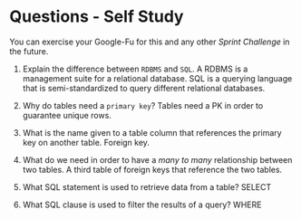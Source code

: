 # Questions - Self Study

You can exercise your Google-Fu for this and any other _Sprint Challenge_ in the future.

1.  Explain the difference between `RDBMS` and `SQL`.
    A RDBMS is a management suite for a relational database. SQL is a querying language that is semi-standardized to query different relational databases.

1.  Why do tables need a `primary key`?
    Tables need a PK in order to guarantee unique rows.

1.  What is the name given to a table column that references the primary key
    on another table.
    Foreign key.

1.  What do we need in order to have a _many to many_ relationship between two
    tables.
    A third table of foreign keys that reference the two tables.

1.  What SQL statement is used to retrieve data from a table?
    SELECT

1.  What SQL clause is used to filter the results of a query?
    WHERE

